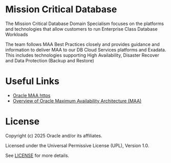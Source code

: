 # Mission Critical Database

The Mission Critical Database Domain Specialism focuses on the platforms and technologies that allow customers to run Enterprise Class Database Workloads

The team follows MAA Best Practices closely and provides guidance and information to deliver MAA to our DB Cloud Services platforms and Exadata. This includes technologies supporting High Availability, Disaster Recover and Data Protection (Backup and Restore)

# Useful Links

- [Oracle MAA https](//www.oracle.com/database/technologies/maximum-availability-architecture/)
- [Overview of Oracle Maximum Availability Architecture (MAA)](https://www.youtube.com/watch?v=OIliQT-YxAE)
 

# License

Copyright (c) 2025 Oracle and/or its affiliates.

Licensed under the Universal Permissive License (UPL), Version 1.0.

See [LICENSE](https://github.com/oracle-devrel/technology-engineering/blob/main/LICENSE) for more details.
